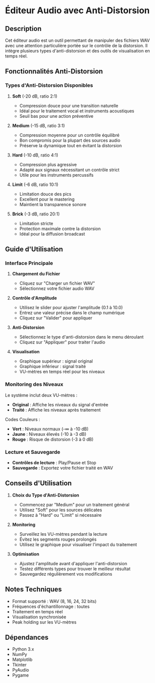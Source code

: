 # Éditeur Audio avec Anti-Distorsion

## Description

Cet éditeur audio est un outil permettant de manipuler des fichiers WAV avec une attention particulière portée sur le contrôle de la distorsion. Il intègre plusieurs types d'anti-distorsion et des outils de visualisation en temps réel.

## Fonctionnalités Anti-Distorsion

### Types d'Anti-Distorsion Disponibles

1. **Soft** (-20 dB, ratio 2:1)

   - Compression douce pour une transition naturelle
   - Idéal pour le traitement vocal et instruments acoustiques
   - Seuil bas pour une action préventive

2. **Medium** (-15 dB, ratio 3:1)

   - Compression moyenne pour un contrôle équilibré
   - Bon compromis pour la plupart des sources audio
   - Préserve la dynamique tout en évitant la distorsion

3. **Hard** (-10 dB, ratio 4:1)

   - Compression plus agressive
   - Adapté aux signaux nécessitant un contrôle strict
   - Utile pour les instruments percussifs

4. **Limit** (-6 dB, ratio 10:1)

   - Limitation douce des pics
   - Excellent pour le mastering
   - Maintient la transparence sonore

5. **Brick** (-3 dB, ratio 20:1)
   - Limitation stricte
   - Protection maximale contre la distorsion
   - Idéal pour la diffusion broadcast

## Guide d'Utilisation

### Interface Principale

1. **Chargement du Fichier**

   - Cliquez sur "Charger un fichier WAV"
   - Sélectionnez votre fichier audio WAV

2. **Contrôle d'Amplitude**

   - Utilisez le slider pour ajuster l'amplitude (0.1 à 10.0)
   - Entrez une valeur précise dans le champ numérique
   - Cliquez sur "Valider" pour appliquer

3. **Anti-Distorsion**

   - Sélectionnez le type d'anti-distorsion dans le menu déroulant
   - Cliquez sur "Appliquer" pour traiter l'audio

4. **Visualisation**
   - Graphique supérieur : signal original
   - Graphique inférieur : signal traité
   - VU-mètres en temps réel pour les niveaux

### Monitoring des Niveaux

Le système inclut deux VU-mètres :

- **Original** : Affiche les niveaux du signal d'entrée
- **Traité** : Affiche les niveaux après traitement

Codes Couleurs :

- **Vert** : Niveaux normaux (-∞ à -10 dB)
- **Jaune** : Niveaux élevés (-10 à -3 dB)
- **Rouge** : Risque de distorsion (-3 à 0 dB)

### Lecture et Sauvegarde

- **Contrôles de lecture** : Play/Pause et Stop
- **Sauvegarde** : Exportez votre fichier traité en WAV

## Conseils d'Utilisation

1. **Choix du Type d'Anti-Distorsion**

   - Commencez par "Medium" pour un traitement général
   - Utilisez "Soft" pour les sources délicates
   - Passez à "Hard" ou "Limit" si nécessaire

2. **Monitoring**

   - Surveillez les VU-mètres pendant la lecture
   - Évitez les segments rouges prolongés
   - Utilisez le graphique pour visualiser l'impact du traitement

3. **Optimisation**
   - Ajustez l'amplitude avant d'appliquer l'anti-distorsion
   - Testez différents types pour trouver le meilleur résultat
   - Sauvegardez régulièrement vos modifications

## Notes Techniques

- Format supporté : WAV (8, 16, 24, 32 bits)
- Fréquences d'échantillonnage : toutes
- Traitement en temps réel
- Visualisation synchronisée
- Peak holding sur les VU-mètres

## Dépendances

- Python 3.x
- NumPy
- Matplotlib
- Tkinter
- PyAudio
- Pygame
